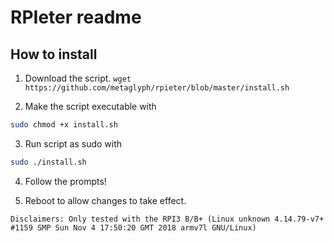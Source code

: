 # RPIeter readme
## How to install

1. Download the script.
`wget https://github.com/metaglyph/rpieter/blob/master/install.sh`

2. Make the script executable with
```bash 
sudo chmod +x install.sh
```

3. Run script as sudo with
```bash
sudo ./install.sh
```

4. Follow the prompts!

5. Reboot to allow changes to take effect.


`Disclaimers: Only tested with the RPI3 B/B+ (Linux unknown 4.14.79-v7+ #1159 SMP Sun Nov 4 17:50:20 GMT 2018 armv7l GNU/Linux)`
